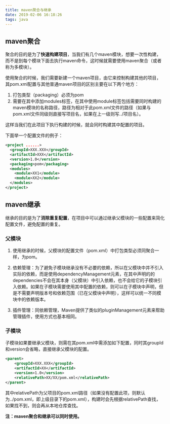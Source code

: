 ```yaml
---
title: maven聚合与继承
date: 2019-02-06 16:18:26
tags: java
---
```


## maven聚合

聚合的目的是为了**快速构建项目**，当我们有几个maven模块，想要一次性构建，而不是到每个模块下面去执行maven命令，这时候就需要使用maven聚合（或者称为多模块）。

使用聚合的时候，我们需要新建一个maven项目，由它来控制构建其他的项目，其pom.xml配置与其他普通maven项目的区别主要在以下两个地方：

1. 打包类型（packaging）必须为pom
2. 需要在其中添加modules标签，在其中使用module标签包括需要同时构建的maven模块的名称路径，路径为相对于此pom.xml文件的路径（如果与pom.xml文件同级则直接写项目名，如果在上一级则写../项目名）。

这样当我们在此项目下执行构建的时候，就会同时构建其中配置的项目。

下面举一个配置文件的例子：

```xml
<project ......>
  <groupId>XXX.XXX</groupId>
  <artifactId>XXX</artifactId>
  <version>1.0</version>
  <packaging>pom</packaging>
  <modules>
    <module>XX1</module>
    <module>XX2</module>
  </modules>
</project>
```

 

## maven继承

继承的目的是为了**消除重复配置**，在项目中可以通过继承父模块的一些配置来简化配置文件，避免配置的重复。

### 父模块

1. 使用继承的时候，父模块的配置文件（pom.xml）中打包类型必须同聚合一样，为pom。

2. 依赖管理：为了避免子模块继承没有不必要的依赖，所以在父模块中并不引入实际的依赖，而是使用dependencyManagement元素，在其中声明的的dependencies不会在其本身（父模块）中引入依赖，也不会给它的子模块引入依赖。如果在子模块需要使用其中配置的依赖，则可以在子模块中声明，但是不需要声明版本号和依赖范围（已在父模块中声明），这样可以统一不同模块中的依赖版本。

3. 插件管理：同依赖管理，Maven提供了类似的pluginManagement元素来帮助管理插件，使用方式也基本相同。

### 子模块

子模块如果要继承父模块，则需在其pom.xml中需添加如下配置，同时其groupId和version会省略，直接继承父模块的配置。

```xml
<parent>
    <groupId>XXX.XXX</groupId>
    <artifactId>XX</artifactId>
    <version>1.0</version>
    <relativePath>XX/XX/pom.xml</relativePath>
</parent>
```

其中relativePath为父项目的pom.xml路径（如果没有配置此项，则默认为../pom.xml，即上级目录下的pom.xml），构建时会先根据relativePath查找，如果找不到，则会再从本地仓库查找。



**注：maven聚合和继承可以同时使用。**



